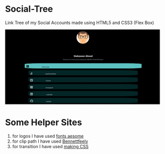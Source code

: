 # Social-Tree
Link Tree of my Social Accounts made using HTML5 and CSS3 (Flex Box)

![Social Links](/sociallinks.jpeg)


# Some Helper Sites
1. for logos I have used [fonts aesome](https://fontawesome.com/)
2. for clip path I have used [Bennettfeely](https://bennettfeely.com/clippy/)
3. for transition I have used [making CSS](https://makingcss.com/transition)
